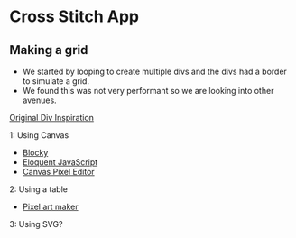 # Cross Stitch App

## Making a grid

- We started by looping to create multiple divs and the divs had a border to simulate a grid.
- We found this was not very performant so we are looking into other avenues.

[Original Div Inspiration](https://www.pixelartcss.com/)

1: Using Canvas

- [Blocky](https://dev.to/codeguppy/blocky-a-basic-pixel-art-editor-nam)
- [Eloquent JavaScript](https://eloquentjavascript.net/19_paint.html)
- [Canvas Pixel Editor](https://codepen.io/jah2488/pen/Gimzn)

2: Using a table

- [Pixel art maker](https://codepen.io/seipy/pen/ZEYzBQz)

3: Using SVG?
